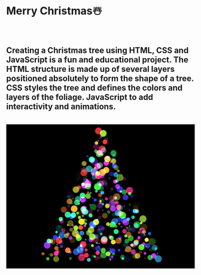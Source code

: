 <h1>Merry Christmas☃️</h1>
<br>

<h2>Creating a Christmas tree using HTML, CSS and JavaScript is a fun and educational project.
The HTML structure is made up of several layers positioned absolutely to form the shape of a tree. CSS styles the tree and defines the colors and layers of the foliage. JavaScript to add interactivity and animations.</h2>
<br>

<img src="https://github.com/Josetelma/Project-Christmas/blob/main/assets/img.JPG?raw=true"/>
